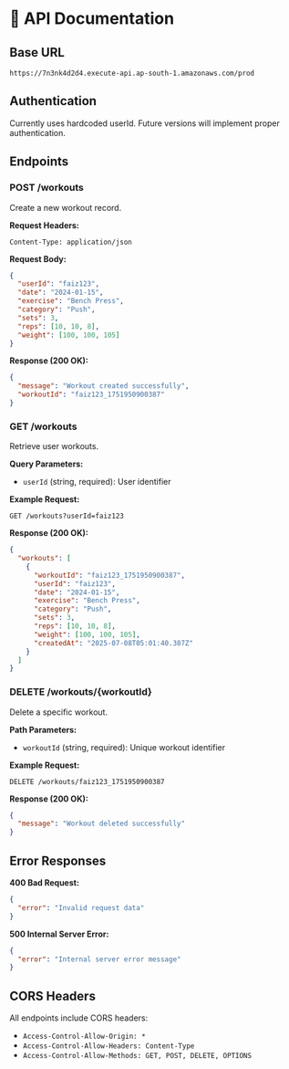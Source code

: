 
# 📡 API Documentation

## Base URL
```
https://7n3nk4d2d4.execute-api.ap-south-1.amazonaws.com/prod
```

## Authentication
Currently uses hardcoded userId. Future versions will implement proper authentication.

## Endpoints

### POST /workouts
Create a new workout record.

**Request Headers:**
```
Content-Type: application/json
```

**Request Body:**
```json
{
  "userId": "faiz123",
  "date": "2024-01-15",
  "exercise": "Bench Press",
  "category": "Push",
  "sets": 3,
  "reps": [10, 10, 8],
  "weight": [100, 100, 105]
}
```

**Response (200 OK):**
```json
{
  "message": "Workout created successfully",
  "workoutId": "faiz123_1751950900387"
}
```

### GET /workouts
Retrieve user workouts.

**Query Parameters:**
- `userId` (string, required): User identifier

**Example Request:**
```
GET /workouts?userId=faiz123
```

**Response (200 OK):**
```json
{
  "workouts": [
    {
      "workoutId": "faiz123_1751950900387",
      "userId": "faiz123",
      "date": "2024-01-15",
      "exercise": "Bench Press",
      "category": "Push",
      "sets": 3,
      "reps": [10, 10, 8],
      "weight": [100, 100, 105],
      "createdAt": "2025-07-08T05:01:40.387Z"
    }
  ]
}
```

### DELETE /workouts/{workoutId}
Delete a specific workout.

**Path Parameters:**
- `workoutId` (string, required): Unique workout identifier

**Example Request:**
```
DELETE /workouts/faiz123_1751950900387
```

**Response (200 OK):**
```json
{
  "message": "Workout deleted successfully"
}
```

## Error Responses

**400 Bad Request:**
```json
{
  "error": "Invalid request data"
}
```

**500 Internal Server Error:**
```json
{
  "error": "Internal server error message"
}
```

## CORS Headers
All endpoints include CORS headers:
- `Access-Control-Allow-Origin: *`
- `Access-Control-Allow-Headers: Content-Type`
- `Access-Control-Allow-Methods: GET, POST, DELETE, OPTIONS`